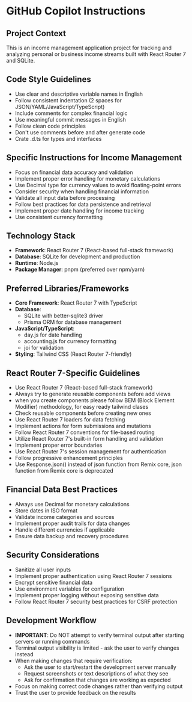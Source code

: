 # GitHub Copilot Instructions

## Project Context

This is an income management application project for tracking and analyzing personal or business income streams built with React Router 7 and SQLite.

## Code Style Guidelines

- Use clear and descriptive variable names in English
- Follow consistent indentation (2 spaces for JSON/YAML/JavaScript/TypeScript)
- Include comments for complex financial logic
- Use meaningful commit messages in English
- Follow clean code principles
- Don't use comments before and after generate code
- Crate .d.ts for types and interfaces

## Specific Instructions for Income Management

- Focus on financial data accuracy and validation
- Implement proper error handling for monetary calculations
- Use Decimal type for currency values to avoid floating-point errors
- Consider security when handling financial information
- Validate all input data before processing
- Follow best practices for data persistence and retrieval
- Implement proper date handling for income tracking
- Use consistent currency formatting

## Technology Stack

- **Framework**: React Router 7 (React-based full-stack framework)
- **Database**: SQLite for development and production
- **Runtime**: Node.js
- **Package Manager**: pnpm (preferred over npm/yarn)

## Preferred Libraries/Frameworks

- **Core Framework**: React Router 7 with TypeScript
- **Database**:
  - SQLite with better-sqlite3 driver
  - Prisma ORM for database management
- **JavaScript/TypeScript**:
  - day.js for date handling
  - accounting.js for currency formatting
  - joi for validation
- **Styling**: Tailwind CSS (React Router 7-friendly)

## React Router 7-Specific Guidelines

- Use React Router 7 (React-based full-stack framework)
- Always try to generate reusable components before add views
- when you create components please follow BEM (Block Element Modifier) methodology, for easy ready tailwind clases
- Check reusable components before creating new ones
- Use React Router 7 loaders for data fetching
- Implement actions for form submissions and mutations
- Follow React Router 7 conventions for file-based routing
- Utilize React Router 7's built-in form handling and validation
- Implement proper error boundaries
- Use React Router 7's session management for authentication
- Follow progressive enhancement principles
- Use Response.json() instead of json function from Remix core, json function from Remix core is deprecated

## Financial Data Best Practices

- Always use Decimal for monetary calculations
- Store dates in ISO format
- Validate income categories and sources
- Implement proper audit trails for data changes
- Handle different currencies if applicable
- Ensure data backup and recovery procedures

## Security Considerations

- Sanitize all user inputs
- Implement proper authentication using React Router 7 sessions
- Encrypt sensitive financial data
- Use environment variables for configuration
- Implement proper logging without exposing sensitive data
- Follow React Router 7 security best practices for CSRF protection

## Development Workflow

- **IMPORTANT**: Do NOT attempt to verify terminal output after starting servers or running commands
- Terminal output visibility is limited - ask the user to verify changes instead
- When making changes that require verification:
  - Ask the user to start/restart the development server manually
  - Request screenshots or text descriptions of what they see
  - Ask for confirmation that changes are working as expected
- Focus on making correct code changes rather than verifying output
- Trust the user to provide feedback on the results
